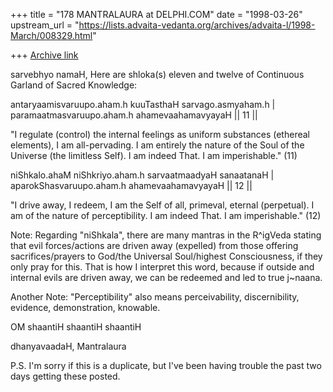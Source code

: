 +++
title = "178 MANTRALAURA at DELPHI.COM"
date = "1998-03-26"
upstream_url = "https://lists.advaita-vedanta.org/archives/advaita-l/1998-March/008329.html"

+++
[Archive link](https://lists.advaita-vedanta.org/archives/advaita-l/1998-March/008329.html)

sarvebhyo namaH,
  Here are shloka(s) eleven and twelve of
Continuous Garland of Sacred Knowledge:

  antaryaamisvaruupo.aham.h
kuuTasthaH sarvago.asmyaham.h |
  paramaatmasvaruupo.aham.h
ahamevaahamavyayaH || 11 ||

  "I regulate (control) the internal
feelings as uniform substances (ethereal
elements), I am all-pervading. I am
entirely the nature of the Soul of the
Universe (the limitless Self).  I am
indeed That. I am imperishable." (11)

  niShkalo.ahaM niShkriyo.aham.h
sarvaatmaadyaH sanaatanaH |
  aparokShasvaruupo.aham.h
ahamevaahamavyayaH || 12 ||

  "I drive away, I redeem, I am the Self
of all, primeval, eternal (perpetual).
I am of the nature of perceptibility.
I am indeed That. I am imperishable." (12)

Note: Regarding "niShkala", there are many
mantras in the R^igVeda stating that evil
forces/actions are driven away (expelled)
from those offering sacrifices/prayers to
God/the Universal Soul/highest Consciousness,
if they only pray for this. That is how I
interpret this word, because if outside and
internal evils are driven away, we can be
redeemed and led to true j~naana.

Another Note:  "Perceptibility" also means
perceivability, discernibility, evidence,
demonstration, knowable.

OM shaantiH shaantiH shaantiH

dhanyavaadaH,
  Mantralaura

P.S. I'm sorry if this is a duplicate, but I've
been having trouble the past two days getting
these posted.

